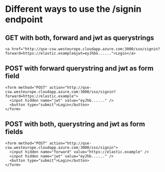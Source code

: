 # Different ways to use the /signin endpoint

## GET with both, forward and jwt as querystrings
```
<a href="http://qse-csw.westeurope.cloudapp.azure.com:3000/sso/signin?forward=https://elastic.example&jwt=eyJhbG......">Login</a>
```

## POST with forward querystring and jwt as form field
```
<form method="POST" action="http://qse-csw.westeurope.cloudapp.azure.com:3000/sso/signin?forward=https://elastic.example">
  <input hidden name="jwt" value="eyJhb......" />
  <button type="submit">Login</button>
</form>
```

## POST with both, querystring and jwt as form fields
```
<form method="POST" action="http://qse-csw.westeurope.cloudapp.azure.com:3000/sso/signin">
  <input hidden name="forward" value="https://elastic.example" />
  <input hidden name="jwt" value="eyJhb......" />
  <button type="submit">Login</button>
</form>
```
